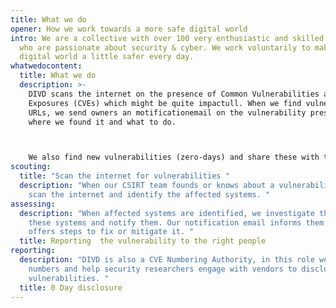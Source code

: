 ```yaml
---
title: What we do
opener: How we work towards a more safe digital world
intro: We are a collective with over 100 very enthusiastic and skilled people
  who are passionate about security & cyber. We work voluntarily to make the
  digital world a little safer every day.
whatwedocontent:
  title: What we do
  description: >-
    DIVD scans the internet on the presence of Common Vulnerabilities and
    Exposures (CVEs) which might be quite impactull. When we find vulnerable
    URLs, we send owners an motificationemail on the vulnerability present,
    where we found it and what to do. 



    We also find new vulnerabilities (zero-days) and share these with the software vendor, so they can fix it. Furthermore, when we detect instances of compromised credentials, we take swift action by alerting affected individuals via email and urging them to immediately change their passwords or take other necessary steps. 
scouting:
  title: "Scan the internet for vulnerabilities "
  description: "When our CSIRT team founds or knows about a vulnerability, they
    scan the internet and identify the affected systems. "
assessing:
  description: "When affected systems are identified, we investigate the owners of
    these systems and notify them. Our notification email informs them and
    offers steps to fix or mitigate it. "
  title: Reporting  the vulnerability to the right people
reporting:
  description: "DIVD is also a CVE Numbering Authority, in this role we assign CVE
    numbers and help security researchers engage with vendors to disclose
    vulnerabilities. "
  title: 0 Day disclosure
---
```

